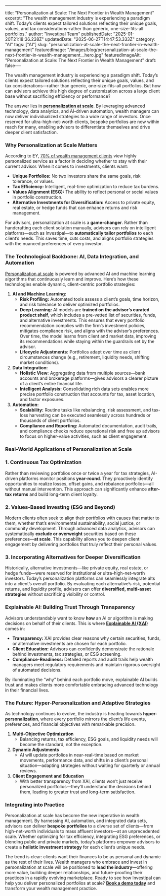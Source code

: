 ---
title: "Personalization at Scale: The Next Frontier in Wealth Management"
excerpt: "The wealth management industry is experiencing a paradigm shift. Today’s clients expect tailored solutions reflecting their unique goals, values, and tax considerations-rather than generic, one-size-fits-all portfolios."
author: "Investipal Team"
publishedDate: "2025-01-20T21:18:36.238Z"
updatedDate: "2025-06-27T14:47:53.333Z"
category: "AI"
tags: ["AI"]
slug: "personalization-at-scale-the-next-frontier-in-wealth-management"
featuredImage: "/images/blog/personalization-at-scale-the-next-frontier-in-wealth-management__hero.jpg"
featuredImageAlt: "Personalization at Scale: The Next Frontier in Wealth Management"
draft: false---
<p id="">The wealth management industry is experiencing a paradigm shift. Today’s clients expect tailored solutions reflecting their unique goals, values, and tax considerations—rather than generic, one-size-fits-all portfolios. But how can advisors achieve this high degree of customization across a large client base without sacrificing efficiency or performance?</p><p id="">The answer lies in <a rel="noopener noreferrer" target="_blank" href="https://www.wealthmanagement.com/technology/personalization-scale-here" id=""><strong id="">personalization at scale</strong></a>. By leveraging advanced technology, data analytics, and AI-driven automation, wealth managers can now deliver individualized strategies to a wide range of investors. Once reserved for ultra-high-net-worth clients, bespoke portfolios are now within reach for many, enabling advisors to differentiate themselves and drive deeper client satisfaction.</p><h3 id="">Why Personalization at Scale Matters</h3><p id="">According to EY, <a rel="noopener noreferrer" target="_blank" href="https://www.envestnet.com/wealth-management/how-scale-growth-2024" id="">70% of wealth management clients</a> view highly personalized service as a factor in deciding whether to stay with their current advisor. When it comes to investments, clients want:</p><ul id=""><li id=""><strong id="">Unique Portfolios:</strong> No two investors share the same goals, risk tolerance, or values.</li><li id=""><strong id="">Tax Efficiency:</strong> Intelligent, real-time optimization to reduce tax burdens.</li><li id=""><strong id="">Values Alignment (ESG):</strong> The ability to reflect personal or social values in portfolio construction.</li><li id=""><strong id="">Alternative Investments for Diversification:</strong> Access to private equity, real estate, or hedge funds that can enhance returns and risk management.</li></ul><p id="">For advisors, personalization at scale is a <strong id="">game-changer</strong>. Rather than handcrafting each client solution manually, advisors can rely on intelligent platforms—such as Investipal—to <strong id="">automatically tailor portfolios</strong> to each client’s needs. This saves time, cuts costs, and aligns portfolio strategies with the nuanced preferences of every investor.</p><h3 id="">The Technological Backbone: AI, Data Integration, and Automation</h3><p id=""><a href="/blog/how-ai-is-unlocking-personalization-at-scale-in-wealth-management" id="">Personalization at scale</a> is powered by advanced AI and machine learning algorithms that continuously learn and improve. Here’s how these technologies enable dynamic, client-centric portfolio strategies:</p><ol id=""><li id=""><strong id="">AI and Machine Learning:</strong><ul id=""><li id=""><strong id="">Risk Profiling:</strong> Automated tools assess a client’s goals, time horizon, and risk tolerance to deliver optimized portfolios.</li><li id=""><strong id="">Deep Learning:</strong> AI models are <strong id="">trained on the advisor’s curated product shelf</strong>, which includes a pre-vetted list of securities, funds, and alternative investments. This ensures that every portfolio recommendation complies with the firm’s investment policies, mitigates compliance risk, and aligns with the advisor’s preferences. Over time, the model learns from client and market data, improving its recommendations while staying within the guardrails set by the advisor.</li><li id=""><strong id="">Lifecycle Adjustments:</strong> Portfolios adapt over time as client circumstances change (e.g., retirement, liquidity needs, shifting market conditions).</li></ul></li><li id=""><strong id="">Data Integration:</strong><ul id=""><li id=""><strong id="">Holistic View:</strong> Aggregating data from multiple sources—bank accounts and brokerage platforms—gives advisors a clearer picture of a client’s entire financial life.</li><li id=""><strong id="">Intelligent Analysis:</strong> Consolidating rich data sets enables more precise portfolio construction that accounts for tax, asset location, and factor exposures.</li></ul></li><li id=""><strong id="">Automation:</strong><ul id=""><li id=""><strong id="">Scalability:</strong> Routine tasks like rebalancing, risk assessment, and tax-loss harvesting can be executed seamlessly across hundreds or thousands of client portfolios.</li><li id=""><strong id="">Compliance and Reporting:</strong> Automated documentation, audit trails, and compliance checks reduce operational risk and free up advisors to focus on higher-value activities, such as client engagement.</li></ul></li></ol><h3 id="">Real-World Applications of Personalization at Scale</h3><h3 id="">1. Continuous Tax Optimization</h3><p id="">Rather than reviewing portfolios once or twice a year for tax strategies, AI-driven platforms monitor positions <strong id="">year-round</strong>. They proactively identify opportunities to realize losses, offset gains, and rebalance portfolios—all without manual intervention. This approach can significantly enhance <strong id="">after-tax returns</strong> and build long-term client loyalty.</p><h3 id="">2. Values-Based Investing (ESG and Beyond)</h3><p id="">Modern clients often seek to align their portfolios with causes that matter to them, whether that’s environmental sustainability, social justice, or community development. Through advanced data analytics, advisors can systematically <strong id="">exclude or overweight</strong> securities based on these preferences—<strong id="">at scale</strong>. This capability allows you to deepen client engagement by delivering portfolios that truly reflect their personal values.</p><h3 id="">3. Incorporating Alternatives for Deeper Diversification</h3><p id="">Historically, alternative investments—like private equity, real estate, or hedge funds—were reserved for institutional or ultra-high-net-worth investors. Today’s personalization platforms can seamlessly integrate alts into a client’s overall portfolio. By evaluating each alternative’s risk, potential returns, and liquidity profile, advisors can offer <strong id="">diversified, multi-asset strategies</strong> without sacrificing visibility or control.</p><h3 id="">Explainable AI: Building Trust Through Transparency</h3><p id="">Advisors understandably want to know <strong id="">how</strong> an AI or algorithm is making decisions on behalf of their clients. This is where <a href="/blog/the-role-of-explainable-ai-in-enhancing-regulatory-compliance-and-client-trust" id=""><strong id="">Explainable AI (XAI)</strong></a> comes in:</p><ul id=""><li id=""><strong id="">Transparency:</strong> XAI provides clear reasons why certain securities, funds, or alternative investments are chosen for each portfolio.</li><li id=""><strong id="">Client Education:</strong> Advisors can confidently demonstrate the rationale behind investments, tax strategies, or ESG screening.</li><li id=""><strong id="">Compliance-Readiness:</strong> Detailed reports and audit trails help wealth managers meet regulatory requirements and maintain rigorous oversight of automated decisions.</li></ul><p id="">By illuminating the “why” behind each portfolio move, explainable AI builds trust and makes clients more comfortable embracing advanced technology in their financial lives.</p><h3 id="">The Future: Hyper-Personalization and Adaptive Strategies</h3><p id="">As technology continues to evolve, the industry is heading towards <strong id="">hyper-personalization</strong>, where every portfolio mirrors the client’s life events, preferences, and financial objectives with remarkable precision.</p><ol id=""><li id=""><strong id="">Multi-Objective Optimization</strong><ul id=""><li id="">Balancing returns, tax efficiency, ESG goals, and liquidity needs will become the standard, not the exception.</li></ul></li><li id=""><strong id="">Dynamic Adjustments</strong><ul id=""><li id="">AI will update portfolios in near-real-time based on market movements, performance data, and shifts in a client’s personal situation—adapting strategies without waiting for quarterly or annual reviews.</li></ul></li><li id=""><strong id="">Client Engagement and Education</strong><ul id=""><li id="">With better transparency from XAI, clients won’t just receive personalized portfolios—they’ll understand the decisions behind them, leading to greater trust and long-term satisfaction.</li></ul></li></ol><h3 id="">Integrating into Practice</h3><p id="">Personalization at scale has become the new imperative in wealth management. By harnessing AI, automation, and integrated data sets, advisors can deliver <strong id="">bespoke portfolios</strong> to a diverse set of clients—from high-net-worth individuals to mass affluent investors—at an unprecedented scale. Whether optimizing for tax efficiency, integrating ESG preferences, or blending public and private markets, today’s platforms empower advisors to create a <strong id="">holistic investment strategy</strong> for each client’s unique needs.</p><p id="">The trend is clear: clients want their finances to be as personal and dynamic as the rest of their lives. Wealth managers who embrace and invest in personalization at scale will be positioned to <strong id="">lead the industry</strong>—offering more value, building deeper relationships, and future-proofing their practices in a rapidly evolving marketplace. Ready to see how Investipal can help you deliver personalized portfolios at scale? <a href="/book-a-demo" id=""><strong id="">Book a demo today</strong></a> and transform your wealth management practice.</p>